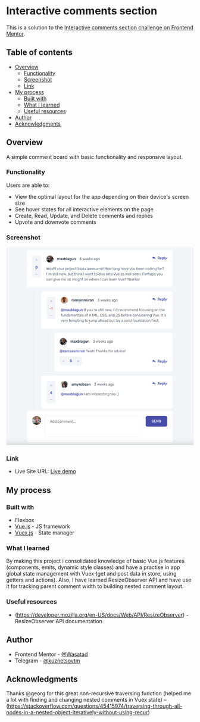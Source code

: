 # Interactive comments section

This is a solution to the [Interactive comments section challenge on Frontend Mentor](https://www.frontendmentor.io/challenges/interactive-comments-section-iG1RugEG9).

## Table of contents

- [Overview](#overview)
  - [Functionality](#functionality)
  - [Screenshot](#screenshot)
  - [Link](#link)
- [My process](#my-process)
  - [Built with](#built-with)
  - [What I learned](#what-i-learned)
  - [Useful resources](#useful-resources)
- [Author](#author)
- [Acknowledgments](#acknowledgments)

## Overview

A simple comment board with basic functionality and responsive layout.

### Functionality

Users are able to:

- View the optimal layout for the app depending on their device's screen size
- See hover states for all interactive elements on the page
- Create, Read, Update, and Delete comments and replies
- Upvote and downvote comments

### Screenshot

![image](src/assets/comments-board-preview.png)

### Link

- Live Site URL: [Live demo](https://wasatad.github.io/Comments-Board/)

## My process

### Built with

- Flexbox
- [Vue.js](https://vuejs.org/) - JS framework
- [Vuex.js](https://vuex.vuejs.org/) - State manager

### What I learned

By making this project i consolidated knowledge of basic Vue.js features (components, emits, dynamic style classes) and have a practise in app global state management with Vuex (get and post data in store, using getters and actions). Also, I have learned ResizeObserver API and have use it for tracking parent comment width to building nested comment layout.

### Useful resources

- (https://developer.mozilla.org/en-US/docs/Web/API/ResizeObserver) - ResizeObserver API documentation.

## Author

- Frontend Mentor - [@Wasatad](https://www.frontendmentor.io/profile/Wasatad)
- Telegram - [@kuznetsovtm](https://t.me/kuznetsovtm)

## Acknowledgments

Thanks @georg for this great non-recursive traversing function (helped me a lot with finding and changing nested comments in Vuex state) – (https://stackoverflow.com/questions/45415974/traversing-through-all-nodes-in-a-nested-object-iteratively-without-using-recur)

